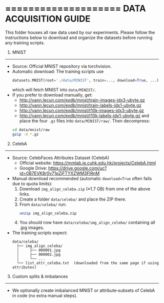 ====================
DATA ACQUISITION GUIDE
====================

This folder houses all raw data used by our experiments.  Please follow the instructions below to download and organize the datasets before running any training scripts.

1. MNIST
--------
- Source: Official MNIST repository via torchvision.
- Automatic download: The training scripts use
    ```python
    datasets.MNIST(root='./data/MINIST', train=..., download=True, ...)
    ```
  which will fetch MNIST into `data/MINIST/`.
- If you prefer to download manually, get:
    - http://yann.lecun.com/exdb/mnist/train-images-idx3-ubyte.gz
    - http://yann.lecun.com/exdb/mnist/train-labels-idx1-ubyte.gz
    - http://yann.lecun.com/exdb/mnist/t10k-images-idx3-ubyte.gz
    - http://yann.lecun.com/exdb/mnist/t10k-labels-idx1-ubyte.gz
  and place the four `.gz` files into `data/MINIST/raw/`.  Then decompress:
    ```bash
    cd data/mnist/raw
    gzip -d *.gz
    ```

2. CelebA
---------
- Source: CelebFaces Attributes Dataset (CelebA)
  - Official website: https://mmlab.ie.cuhk.edu.hk/projects/CelebA.html
  - Google Drive: https://drive.google.com/uc?id=0B7EVK8r0v71pZjFTYXZWM3FlRnM
- Manual download recommended (automatic `download=True` often fails due to quota limits):
    1. Download `img_align_celeba.zip` (≈1.7 GB) from one of the above links.
    2. Create a folder `data/celeba/` and place the ZIP there.
    3. From `data/celeba/` run:
       ```bash
       unzip img_align_celeba.zip
       ```
    4. You should now have `data/celeba/img_align_celeba/` containing all .jpg images.
- The training scripts expect:
    ```
    data/celeba/
      ├── img_align_celeba/
      │     ├── 000001.jpg
      │     ├── 000002.jpg
      │     └── ...
      └── list_attr_celeba.txt  (downloaded from the same page if using attributes)
    ```

3. Custom splits & imbalances
-----------------------------
- We optionally create imbalanced MNIST or attribute‐subsets of CelebA in code (no extra manual steps).

